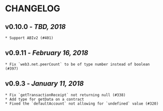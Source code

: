 # CHANGELOG

## v0.10.0 - _TBD, 2018_

    * Support ABIv2 (#401)

## v0.9.11 - _February 16, 2018_

    * Fix `web3.net.peerCount` to be of type number instead of boolean (#397)

## v0.9.3 - _January 11, 2018_

    * Fix `getTransactionReceipt` not returning null (#338)
    * Add type for getData on a contract
    * Fixed the `defaultAccount` not allowing for `undefined` value (#320)
